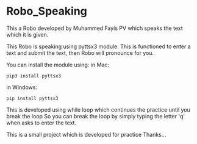 # Robo_Speaking

This a Robo developed by Muhammed Fayis PV which speaks the text which it is given.

This Robo is speaking using pyttsx3 module.
This is functioned to enter a text and submit the text,
then Robo will pronounce for you.

You can install the module using:
in Mac:
```
pip3 install pyttsx3 
```

in Windows:
```
pip install pyttsx3
```

This is developed using while loop which continues the practice until you break the loop
So you can break the loop by simply typing the letter 'q' when asks to enter the text.

This is a small project which is developed for practice
Thanks...

